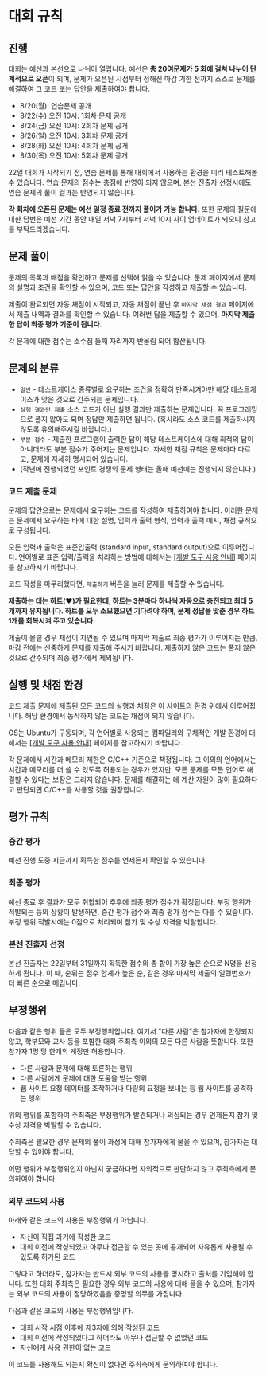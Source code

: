 <script>
document.children[0].children[1].children[0].children[0].remove()
</script>
<!--BEGIN-->

# 대회 규칙

## 진행

대회는 예선과 본선으로 나뉘어 열립니다. 예선은 **총  20여문제가 5 회에 걸쳐 나누어 단계적으로 오픈**이 되며, 문제가 오픈된 시점부터 정해진 마감 기한 전까지 스스로 문제를 해결하여 그 코드 또는 답안을 제출하여야 합니다.

* 8/20(월): 연습문제 공개
* 8/22(수) 오전 10시: 1회차 문제 공개
* 8/24(금) 오전 10시: 2회차 문제 공개
* 8/26(일) 오전 10시: 3회차 문제 공개
* 8/28(화) 오전 10시: 4회차 문제 공개
* 8/30(목) 오전 10시: 5회차 문제 공개

22일 대회가 시작되기 전, 연습 문제를 통해 대회에서 사용하는 환경을 미리 테스트해볼 수 있습니다.
연습 문제의 점수는 총점에 반영이 되지 않으며, 본선 진출자 선정시에도 연습 문제의 풀이 결과는 반영되지 않습니다.

**각 회차에 오픈된 문제는 예선 일정  종료 전까지 풀이가 가능 합니다.**
또한 문제의 질문에 대한 답변은 예선 기간 동안 매일 저녁 7시부터 저녁 10시 사이 업데이트가 되오니 참고를 부탁드리겠습니다.

## 문제 풀이

문제의 목록과 배점을 확인하고 문제를 선택해 읽을 수 있습니다. 문제 페이지에서 문제의 설명과 조건을 확인할 수 있으며, 코드 또는 답안을 작성하고 제출할 수 있습니다.

제출이 완료되면 자동 채점이 시작되고, 자동 채점이 끝난 후 `마지막 채점 결과` 페이지에서 제출 내역과 결과를 확인할 수 있습니다. 여러번 답을 제출할 수 있으며, **마지막 제출한 답이 최종 평가 기준이 됩니다.**

각 문제에 대한 점수는 소수점 둘째 자리까지 반올림 되어 합산됩니다.

## 문제의 분류

* `일반` - 테스트케이스 종류별로 요구하는 조건을 정확히 만족시켜야만 해당 테스트케이스가 맞은 것으로 간주되는 문제입니다. 
* `실행 결과만 제출` 소스 코드가 아닌 실행 결과만 제출하는 문제입니다. 꼭 프로그래밍으로 풀지 않아도 되며 정답만 제출하면 됩니다. (혹시라도 소스 코드를 제출하시지 않도록 유의해주시길 바랍니다.)
* `부분 점수` - 제출한 프로그램이 출력한 답이 해당 테스트케이스에 대해 최적의 답이 아니더라도 부분 점수가 주어지는 문제입니다. 자세한 채점 규칙은 문제마다 다르고, 문제에 자세히 명시되어 있습니다.
* (작년에 진행되었던 포인트 경쟁의 문제 형태는 올해 예선에는 진행되지 않습니다.)

### 코드 제출 문제

문제의 답안으로는 문제에서 요구하는 코드를 작성하여 제출하여야 합니다. 이러한 문제는 문제에서 요구하는 바에 대한 설명, 입력과 출력 형식, 입력과 출력 예시, 채점 규칙으로 구성됩니다.

모든 입력과 출력은 표준입출력 (standard input, standard output)으로 이루어집니다. 언어별로 표준 입력/출력을 처리하는 방법에 대해서는 <a href='https://nypc.github.io/2018/notice/tool.html' target='_blank'>[개발 도구 사용 안내]</a> 페이지를 참고하시기 바랍니다.

코드 작성을 마무리했다면, `제출하기` 버튼을 눌러 문제를 제출할 수 있습니다. 

**제출하는 데는 하트(♥)가 필요한데, 하트는 3분마다 하나씩 자동으로 충전되고 최대 5개까지 유지됩니다. 하트를 모두 소모했으면 기다려야 하며, 문제 정답을 맞춘 경우 하트 1개를 회복시켜 주고 있습니다.** 

제출이 몰릴 경우 채점이 지연될 수 있으며 마지막 제출로 최종 평가가 이루어지는 만큼, 마감 전에는 신중하게 문제를 제출해 주시기 바랍니다. 제출하지 않은 코드는 풀지 않은 것으로 간주되며 최종 평가에서 제외됩니다.

## 실행 및 채점 환경

코드 제출 문제에 제출된 모든 코드의 실행과 채점은 이 사이트의 환경 위에서 이루어집니다. 해당 환경에서 동작하지 않는 코드는 채점이 되지 않습니다.

OS는 Ubuntu가 구동되며, 각 언어별로 사용되는 컴파일러와 구체적인 개발 환경에 대해서는  <a href='https://nypc.github.io/2018/notice/tool.html' target='_blank'>[개발 도구 사용 안내]</a> 페이지를 참고하시기 바랍니다.

각 문제에서 시간과 메모리 제한은 C/C++ 기준으로 책정됩니다.
그 이외의 언어에서는 시간과 메모리를 더 쓸 수 있도록 허용되는 경우가 있지만,
모든 문제를 모든 언어로 해결할 수 있다는 보장은 드리지 않습니다.
문제를 해결하는 데 계산 자원이 많이 필요하다고 판단되면 C/C++를 사용할 것을 권장합니다.

## 평가 규칙

### 중간 평가

예선 진행 도중 지금까지 획득한 점수를 언제든지 확인할 수 있습니다. 

### 최종 평가

예선 종료 후 결과가 모두 취합되어 추후에 최종 평가 점수가 확정됩니다. 부정 행위가 적발되는 등의 상황이 발생하면, 중간 평가 점수와 최종 평가 점수는 다를 수 있습니다.
부정 행위 적발시에는 0점으로 처리되며 참가 및 수상 자격을 박탈합니다.

### 본선 진출자 선정

본선 진출자는 22일부터 31일까지 획득한 점수의 총 합이 가장 높은 순으로 N명을 선정하게 됩니다.
이 때, 순위는 점수 합계가 높은 순,  같은 경우 마지막 제출의 일련번호가 더 빠른 순으로 매깁니다.

## 부정행위

다음과 같은 행위 들은 모두 부정행위입니다. 여기서 "다른 사람"은 참가자에 한정되지 않고, 학부모와 교사 등을 포함한 대회 주최측 이외의 모든 다른 사람을 뜻합니다.
또한 참가자 1명 당 한개의 계정만 허용합니다.

* 다른 사람과 문제에 대해 토론하는 행위
* 다른 사람에게 문제에 대한 도움을 받는 행위
* 웹 사이트 요청 데이터를 조작하거나 다량의 요청을 보내는 등 웹 사이트를 공격하는 행위

위의 행위를 포함하여 주최측은 부정행위가 발견되거나 의심되는 경우 언제든지 참가 및 수상 자격을 박탈할 수 있습니다. 

주최측은 필요한 경우 문제의 풀이 과정에 대해 참가자에게 물을 수 있으며, 참가자는 대답할 수 있어야 합니다.

어떤 행위가 부정행위인지 아닌지 궁금하다면 자의적으로 판단하지 않고 주최측에게 문의하여야 합니다.

### 외부 코드의 사용

아래와 같은 코드의 사용은 부정행위가 아닙니다.

* 자신이 직접 과거에 작성한 코드
* 대회 이전에 작성되었고 아무나 접근할 수 있는 곳에 공개되어 자유롭게 사용될 수 있도록 허가된 코드

그렇다고 하더라도, 참가자는 반드시 외부 코드의 사용을 명시하고 출처를 기입해야 합니다. 또한 대회 주최측은 필요한 경우 외부 코드의 사용에 대해 물을 수 있으며, 참가자는 외부 코드의 사용이 정당하였음을 증명할 의무를 가집니다.

다음과 같은 코드의 사용은 부정행위입니다.

* 대회 시작 시점 이후에 제3자에 의해 작성된 코드
* 대회 이전에 작성되었다고 하더라도 아무나 접근할 수 없었던 코드
* 자신에게 사용 권한이 없는 코드

이 코드를 사용해도 되는지 확신이 없다면 주최측에게 문의하여야 합니다.

<!--END-->
